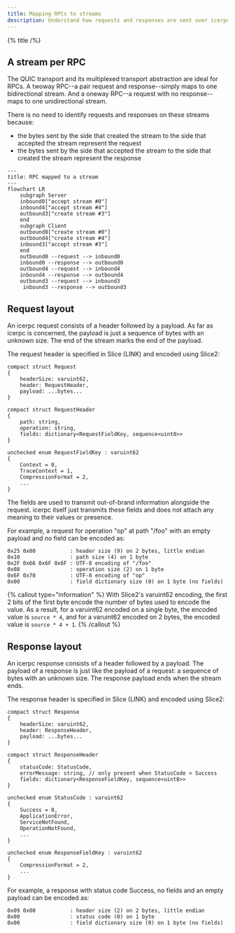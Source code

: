 ```yaml
---
title: Mapping RPCs to streams
description: Understand how requests and responses are sent over icerpc.
---
```


{% title /%}

## A stream per RPC

The QUIC transport and its multiplexed transport abstraction are ideal for RPCs. A twoway RPC--a pair request and
response--simply maps to one bidirectional stream. And a oneway RPC--a request with no response--maps to one
unidirectional stream.

There is no need to identify requests and responses on these streams because:
 - the bytes sent by the side that created the stream to the side that accepted the stream represent the request
 - the bytes sent by the side that accepted the stream to the side that created the stream represent the response

```mermaid
---
title: RPC mapped to a stream
---
flowchart LR
    subgraph Server
    inbound0["accept stream #0"]
    inbound4["accept stream #4"]
    outbound3["create stream #3"]
    end
    subgraph Client
    outbound0["create stream #0"]
    outbound4["create stream #4"]
    inbound3["accept stream #3"]
    end
    outbound0 --request --> inbound0
    inbound0 --response --> outbound0
    outbound4 --request --> inbound4
    inbound4 --response --> outbound4
    outbound3 --request --> inbound3
     inbound3 --response --> outbound3
```

## Request layout

An icerpc request consists of a header followed by a payload. As far as icerpc is concerned, the payload is just a
sequence of bytes with an unknown size. The end of the stream marks the end of the payload.

The request header is specified in Slice (LINK) and encoded using Slice2:
```slice
compact struct Request
{
    headerSize: varuint62,
    header: RequestHeader,
    payload: ...bytes...
}

compact struct RequestHeader
{
    path: string,
    operation: string,
    fields: dictionary<RequestFieldKey, sequence<uint8>>
}

unchecked enum RequestFieldKey : varuint62
{
    Context = 0,
    TraceContext = 1,
    CompressionFormat = 2,
    ...
}
```

The fields are used to transmit out-of-brand information alongside the request. icerpc itself just transmits these
fields and does not attach any meaning to their values or presence.

For example, a request for operation "op" at path "/foo" with an empty payload and no field can be encoded as:
```
0x25 0x00           : header size (9) on 2 bytes, little endian
0x10                : path size (4) on 1 byte
0x2F 0x66 0x6F 0x6F : UTF-8 encoding of "/foo"
0x08                : operation size (2) on 1 byte
0x6F 0x70           : UTF-8 encoding of "op"
0x00                : field dictionary size (0) on 1 byte (no fields)
```

{% callout type="information" %}
With Slice2's varuint62 encoding, the first 2 bits of the first byte encode the number of bytes used to encode the
value. As a result, for a varuint62 encoded on a single byte, the encoded value is `source * 4`, and for a varuint62
encoded on 2 bytes, the encoded value is `source * 4 + 1`.
{% /callout %}

## Response layout

An icerpc response consists of a header followed by a payload. The payload of a response is just like the payload of a
request: a sequence of bytes with an unknown size. The response payload ends when the stream ends.

The response header is specified in Slice (LINK) and encoded using Slice2:
```slice
compact struct Response
{
    headerSize: varuint62,
    header: ResponseHeader,
    payload: ...bytes...
}

compact struct ResponseHeader
{
    statusCode: StatusCode,
    errorMessage: string, // only present when StatusCode > Success
    fields: dictionary<ResponseFieldKey, sequence<uint8>>
}

unchecked enum StatusCode : varuint62
{
    Success = 0,
    ApplicationError,
    ServiceNotFound,
    OperationNotFound,
    ...
}

unchecked enum ResponseFieldKey : varuint62
{
    CompressionFormat = 2,
    ...
}
```

For example, a response with status code Success, no fields and an empty payload can be encoded as:
```
0x09 0x00           : header size (2) on 2 bytes, little endian
0x00                : status code (0) on 1 byte
0x00                : field dictionary size (0) on 1 byte (no fields)
```
